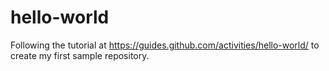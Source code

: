 # hello-world
Following the tutorial at https://guides.github.com/activities/hello-world/ to create my first sample repository.
